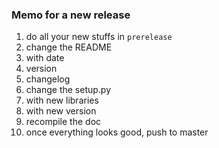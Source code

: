 ### Memo for a new release

1. do all your  new  stuffs in `prerelease`
2. change the README
3. with date
4. version
5. changelog
6. change the setup.py
7. with new libraries
8. with new version
9. recompile the doc
10. once everything looks good, push to master  
